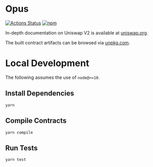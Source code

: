 # Opus

[![Actions Status](https://github.com/opus-fi/opus-periphery/workflows/CI/badge.svg)](https://github.com/opus-fi/opus-periphery/actions)
[![npm](https://img.shields.io/npm/v/@opus-fi/periphery?style=flat-square)](https://npmjs.com/package/@opus-fi/periphery)

In-depth documentation on Uniswap V2 is available at [uniswap.org](https://uniswap.org/docs).

The built contract artifacts can be browsed via [unpkg.com](https://unpkg.com/browse/@opus-fi/periphery@latest/).

# Local Development

The following assumes the use of `node@>=10`.

## Install Dependencies

`yarn`

## Compile Contracts

`yarn compile`

## Run Tests

`yarn test`
